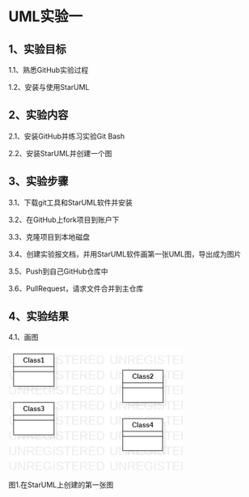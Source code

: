 # UML实验一

## 1、实验目标
1.1、熟悉GitHub实验过程

1.2、安装与使用StarUML
## 2、实验内容
2.1、安装GitHub并练习实验Git Bash

2.2、安装StarUML并创建一个图
## 3、实验步骤
3.1、下载git工具和StarUML软件并安装

3.2、在GitHub上fork项目到账户下

3.3、克隆项目到本地磁盘

3.4、创建实验报文档，并用StarUML软件画第一张UML图，导出成为图片

3.5、Push到自己GitHub仓库中

3.6、PullRequest，请求文件合并到主仓库
## 4、实验结果
4.1、画图

![第一个UML图](./model1.jpg)

图1.在StarUML上创建的第一张图
